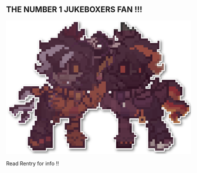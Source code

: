 ## THE NUMBER 1 JUKEBOXERS FAN !!!

![image alt](https://github.com/ThatManyPlanes/ThatManyPlanes/blob/main/Untitled34_20250724202136.png?raw=true)

Read Rentry for info !!

